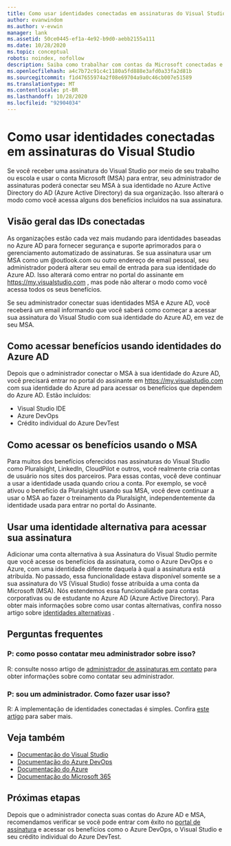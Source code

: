 ```yaml
---
title: Como usar identidades conectadas em assinaturas do Visual Studio | Microsoft Docs
author: evanwindom
ms.author: v-evwin
manager: lank
ms.assetid: 50ce0445-ef1a-4e92-b9d0-aebb2155a111
ms.date: 10/28/2020
ms.topic: conceptual
robots: noindex, nofollow
description: Saiba como trabalhar com contas da Microsoft conectadas e Azure Active Directory identidades
ms.openlocfilehash: a4c7b72c91c4c1180a5fd888e3afd0a33fa2d81b
ms.sourcegitcommit: f1d47655974a2f08e69704a9a0c46cb007e51589
ms.translationtype: MT
ms.contentlocale: pt-BR
ms.lasthandoff: 10/28/2020
ms.locfileid: "92904034"
---
```

# <a name="how-to-use-connected-identities-in-visual-studio-subscriptions"></a>Como usar identidades conectadas em assinaturas do Visual Studio
Se você receber uma assinatura do Visual Studio por meio de seu trabalho ou escola e usar o conta Microsoft (MSA) para entrar, seu administrador de assinaturas poderá conectar seu MSA à sua identidade no Azure Active Directory do AD (Azure Active Directory) da sua organização.  Isso alterará o modo como você acessa alguns dos benefícios incluídos na sua assinatura. 

## <a name="overview-of-connected-ids"></a>Visão geral das IDs conectadas
As organizações estão cada vez mais mudando para identidades baseadas no Azure AD para fornecer segurança e suporte aprimorados para o gerenciamento automatizado de assinaturas.  Se sua assinatura usar um MSA como um @outlook.com ou outro endereço de email pessoal, seu administrador poderá alterar seu email de entrada para sua identidade do Azure AD.  Isso alterará como entrar no portal do assinante em https://my.visualstudio.com , mas pode não alterar o modo como você acessa todos os seus benefícios.  

Se seu administrador conectar suas identidades MSA e Azure AD, você receberá um email informando que você saberá como começar a acessar sua assinatura do Visual Studio com sua identidade do Azure AD, em vez de seu MSA. 

## <a name="how-to-access-benefits-using-azure-ad-identities"></a>Como acessar benefícios usando identidades do Azure AD
Depois que o administrador conectar o MSA à sua identidade do Azure AD, você precisará entrar no portal do assinante em https://my.visualstudio.com com sua identidade do Azure ad para acessar os benefícios que dependem do Azure AD.  Estão incluídos:
- Visual Studio IDE
- Azure DevOps
- Crédito individual do Azure DevTest

## <a name="how-to-access-benefits-using-your-msa"></a>Como acessar os benefícios usando o MSA
Para muitos dos benefícios oferecidos nas assinaturas do Visual Studio como Pluralsight, LinkedIn, CloudPilot e outros, você realmente cria contas de usuário nos sites dos parceiros.  Para essas contas, você deve continuar a usar a identidade usada quando criou a conta.  Por exemplo, se você ativou o benefício da Pluralsight usando sua MSA, você deve continuar a usar o MSA ao fazer o treinamento da Pluralsight, independentemente da identidade usada para entrar no portal do Assinante.  

## <a name="use-an-alternate-identity-to-access-your-subscription"></a>Usar uma identidade alternativa para acessar sua assinatura
Adicionar uma conta alternativa à sua Assinatura do Visual Studio permite que você acesse os benefícios da assinatura, como o Azure DevOps e o Azure, com uma identidade diferente daquela à qual a assinatura está atribuída. No passado, essa funcionalidade estava disponível somente se a sua assinatura do VS (Visual Studio) fosse atribuída a uma conta da Microsoft (MSA). Nós estendemos essa funcionalidade para contas corporativas ou de estudante no Azure AD (Azure Active Directory).  Para obter mais informações sobre como usar contas alternativas, confira nosso artigo sobre [identidades alternativas](vs-alternate-identity.md) . 

## <a name="frequently-asked-questions"></a>Perguntas frequentes
### <a name="q-how-can-i-contact-my-admin-about-this"></a>P: como posso contatar meu administrador sobre isso?
R: consulte nosso artigo de [administrador de assinaturas em contato](contact-my-admin.md) para obter informações sobre como contatar seu administrador.  

### <a name="q-im-an-admin--how-do-i-use-this"></a>P: sou um administrador.  Como fazer usar isso?
R: A implementação de identidades conectadas é simples.  Confira [este artigo](personal-email-sign-ins.md) para saber mais. 

## <a name="see-also"></a>Veja também
- [Documentação do Visual Studio](/visualstudio/)
- [Documentação do Azure DevOps](/azure/devops/)
- [Documentação do Azure](/azure/)
- [Documentação do Microsoft 365](/microsoft-365/)

## <a name="next-steps"></a>Próximas etapas
Depois que o administrador conecta suas contas do Azure AD e MSA, recomendamos verificar se você pode entrar com êxito no [portal de assinatura](https://my.visualstudio.com?wt.mc_id=o~msft~docs) e acessar os benefícios como o Azure DevOps, o Visual Studio e seu crédito individual do Azure DevTest.